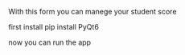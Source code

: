 With this form you can manege your student score 

first install              pip install PyQt6

now you can run the app
